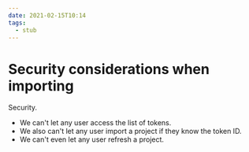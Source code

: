 ```yaml
---
date: 2021-02-15T10:14
tags: 
  - stub
---
```


# Security considerations when importing

Security.

- We can't let any user access the list of tokens.
- We also can't let any user import a project if they know the token ID.
- We can't even let any user refresh a project.

